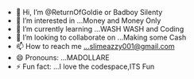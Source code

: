 - 👋 Hi, I’m @ReturnOfGoldie or Badboy Silenty
- 👀 I’m interested in ...Money and Money Only
- 🌱 I’m currently learning ...WASH WASH and Coding
- 💞️ I’m looking to collaborate on ...Making some Cash
- 📫 How to reach me ...slimeazzy001@gmail.com
- 😄 Pronouns: ...MADOLLARE
- ⚡ Fun fact: ...I love the codespace,ITS Fun

<!---
ReturnOfGoldie/ReturnOfGoldie is a ✨ special ✨ repository because its `README.md` (this file) appears on your GitHub profile.
You can click the Preview link to take a look at your changes.
--->
